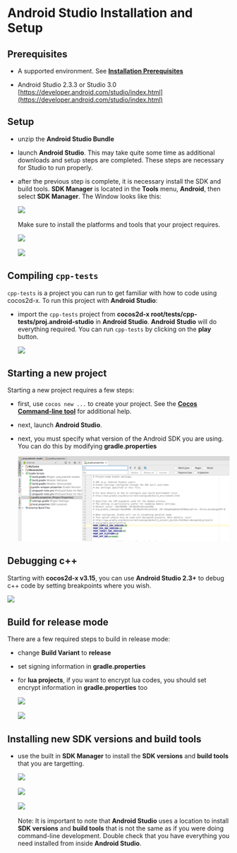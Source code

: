# Android Studio Installation and Setup

## Prerequisites
* A supported environment. See **[Installation Prerequisites](A/index.html)**

* Android Studio 2.3.3 or Studio 3.0 [https://developer.android.com/studio/index.html](https://developer.android.com/studio/index.html)

## Setup
* unzip the __Android Studio Bundle__

* launch __Android Studio__. This may take quite some time as additional downloads and setup steps are completed. These steps are necessary for Studio to run properly.

* after the previous step is complete, it is necessary install the SDK and build tools. __SDK Manager__ is located in the __Tools__ menu, __Android__, then select __SDK Manager__. The Window looks like this:

    ![](Android-Studio-img/sdkmanager.png "")

  Make sure to install the platforms and tools that your project requires.

    ![](Android-Studio-img/sdkmanager_1.png "")

    ![](Android-Studio-img/sdkmanager_2.png "")

## Compiling `cpp-tests`
`cpp-tests` is a project you can run to get familiar with how to code using cocos2d-x. To run this project with __Android Studio__:
* import the `cpp-tests` project from __cocos2d-x root/tests/cpp-tests/proj.android-studio__ in __Android Studio__. __Android Studio__ will do everything required. You can run `cpp-tests` by clicking on the __play__ button.

    ![](Android-Studio-img/build_cpp_tests.png "")

## Starting a new project
Starting a new project requires a few steps:
* first, use `cocos new ...` to create your project. See the **[Cocos Command-line tool](../editors_and_tools/cocosCLTool/)** for additional help.
* next, launch __Android Studio__.
* next, you must specify what version of the Android SDK you are using. You can do this by modifying __gradle.properties__

    ![](Android-Studio-img/gradle_modify.png "")

## Debugging c++
Starting with __cocos2d-x v3.15__, you can use __Android Studio 2.3+__ to debug c++ code by setting breakpoints where you wish.

  ![](Android-Studio-img/debug_cpp_tests.png "")

## Build for release mode
There are a few required steps to build in release mode:

* change __Build Variant__ to __release__
* set signing information in __gradle.properties__
* for __lua projects__, if you want to encrypt lua codes, you should set encrypt information in __gradle.properties__ too

    ![](Android-Studio-img/change_release_lua_tests.png "")

    ![](Android-Studio-img/sign_and_encrypt.png "")

## Installing new SDK versions and build tools
* use the built in __SDK Manager__ to install the __SDK versions__ and __build tools__ that you are targetting.

    ![](Android-Studio-img/toolbar_sdkmanager_1.png "")

    ![](Android-Studio-img/sdkmanager_1.png "")

    ![](Android-Studio-img/sdkmanager_2.png "")

  Note: It is important to note that __Android Studio__ uses a location to install __SDK versions__ and __build tools__ that is not the same as if you were doing command-line development. Double check that you have everything you need installed from inside __Android Studio__.
